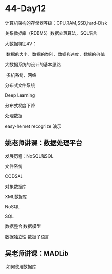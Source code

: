 # 44-Day12

计算机架构的存储器等级：CPU,RAM,SSD,hard-Disk

关系数据库（RDBMS）数据处理算法，SQL语言

大数据特征4V：

​	数据的大小，数据的类别，数据的速度，数据的价值

大数据系统的设计的基本思路

​	多机系统，网络

分布式文件系统

Deep Learning

分布式梯度下降

处理数据

easy-helmet recognize 演示

## 姚老师讲课：数据处理平台

发展历程：NoSQL和SQL

文件系统

CODSAL

对象数据库

XML数据库

NoSQL

SQL

数据整合  数据模型

数据独立性 数据子语言



## 吴老师讲课：MADLib

​	如何使用数据库